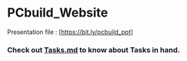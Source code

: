 # PCbuild_Website

Presentation file : [https://bit.ly/pcbuild_ppt]

### Check out [Tasks.md](/tasks.md) to know about Tasks in hand. 